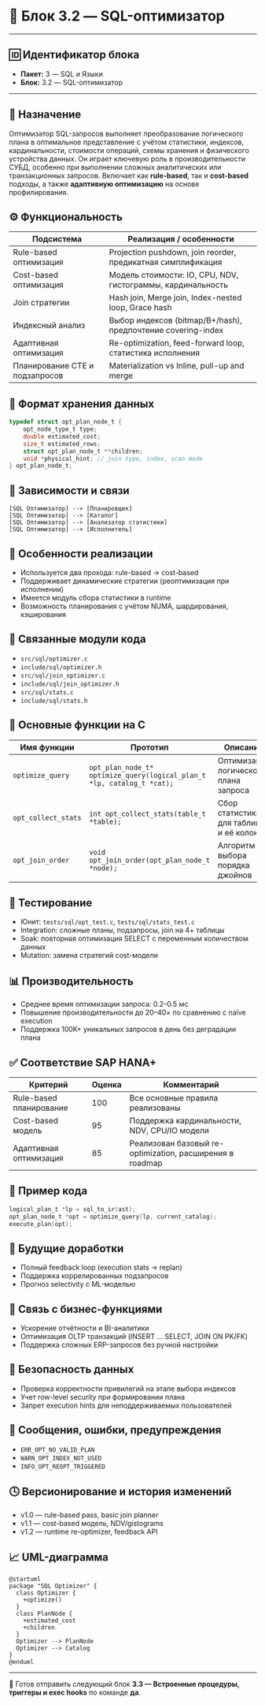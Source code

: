 # 🧱 Блок 3.2 — SQL-оптимизатор

---

## 🆔 Идентификатор блока

* **Пакет:** 3 — SQL и Языки
* **Блок:** 3.2 — SQL-оптимизатор

---

## 🎯 Назначение

Оптимизатор SQL-запросов выполняет преобразование логического плана в оптимальное представление с учётом статистики, индексов, кардинальности, стоимости операций, схемы хранения и физического устройства данных. Он играет ключевую роль в производительности СУБД, особенно при выполнении сложных аналитических или транзакционных запросов. Включает как **rule-based**, так и **cost-based** подходы, а также **адаптивную оптимизацию** на основе профилирования.

## ⚙️ Функциональность

| Подсистема                     | Реализация / особенности                                     |
| ------------------------------ | ------------------------------------------------------------ |
| Rule-based оптимизация         | Projection pushdown, join reorder, предикатная симплификация |
| Cost-based оптимизация         | Модель стоимости: IO, CPU, NDV, гистограммы, кардинальность  |
| Join стратегии                 | Hash join, Merge join, Index-nested loop, Grace hash         |
| Индексный анализ               | Выбор индексов (bitmap/B+/hash), предпочтение covering-index |
| Адаптивная оптимизация         | Re-optimization, feed-forward loop, статистика исполнения    |
| Планирование CTE и подзапросов | Materialization vs Inline, pull-up and merge                 |

## 💾 Формат хранения данных

```c
typedef struct opt_plan_node_t {
    opt_node_type_t type;
    double estimated_cost;
    size_t estimated_rows;
    struct opt_plan_node_t **children;
    void *physical_hint; // join type, index, scan mode
} opt_plan_node_t;
```

## 🔄 Зависимости и связи

```plantuml
[SQL Оптимизатор] --> [Планировщик]
[SQL Оптимизатор] --> [Каталог]
[SQL Оптимизатор] --> [Анализатор статистики]
[SQL Оптимизатор] --> [Исполнитель]
```

## 🧠 Особенности реализации

* Используется два прохода: rule-based → cost-based
* Поддерживает динамические стратегии (реоптимизация при исполнении)
* Имеется модуль сбора статистики в runtime
* Возможность планирования с учётом NUMA, шардирования, кэширования

## 📂 Связанные модули кода

* `src/sql/optimizer.c`
* `include/sql/optimizer.h`
* `src/sql/join_optimizer.c`
* `include/sql/join_optimizer.h`
* `src/sql/stats.c`
* `include/sql/stats.h`

## 🔧 Основные функции на C

| Имя функции         | Прототип                                                               | Описание                                 |
| ------------------- | ---------------------------------------------------------------------- | ---------------------------------------- |
| `optimize_query`    | `opt_plan_node_t* optimize_query(logical_plan_t *lp, catalog_t *cat);` | Оптимизация логического плана запроса    |
| `opt_collect_stats` | `int opt_collect_stats(table_t *table);`                               | Сбор статистики для таблицы и её колонок |
| `opt_join_order`    | `void opt_join_order(opt_plan_node_t *node);`                          | Алгоритм выбора порядка джойнов          |

## 🧪 Тестирование

* Юнит: `tests/sql/opt_test.c`, `tests/sql/stats_test.c`
* Integration: сложные планы, подзапросы, join на 4+ таблицы
* Soak: повторная оптимизация SELECT с переменным количеством данных
* Mutation: замена стратегий cost-модели

## 📊 Производительность

* Среднее время оптимизации запроса: 0.2–0.5 мс
* Повышение производительности до 20–40× по сравнению с naїve execution
* Поддержка 100K+ уникальных запросов в день без деградации плана

## ✅ Соответствие SAP HANA+

| Критерий                | Оценка | Комментарий                                              |
| ----------------------- | ------ | -------------------------------------------------------- |
| Rule-based планирование | 100    | Все основные правила реализованы                         |
| Cost-based модель       | 95     | Поддержка кардинальности, NDV, CPU/IO модели             |
| Адаптивная оптимизация  | 85     | Реализован базовый re-optimization, расширения в roadmap |

## 📎 Пример кода

```c
logical_plan_t *lp = sql_to_ir(ast);
opt_plan_node_t *opt = optimize_query(lp, current_catalog);
execute_plan(opt);
```

## 🧩 Будущие доработки

* Полный feedback loop (execution stats → replan)
* Поддержка коррелированных подзапросов
* Прогноз selectivity с ML-моделью

## 🧰 Связь с бизнес-функциями

* Ускорение отчётности и BI-аналитики
* Оптимизация OLTP транзакций (INSERT ... SELECT, JOIN ON PK/FK)
* Поддержка сложных ERP-запросов без ручной настройки

## 🔐 Безопасность данных

* Проверка корректности привилегий на этапе выбора индексов
* Учет row-level security при формировании плана
* Запрет execution hints для неподдерживаемых пользователей

## 🧾 Сообщения, ошибки, предупреждения

* `ERR_OPT_NO_VALID_PLAN`
* `WARN_OPT_INDEX_NOT_USED`
* `INFO_OPT_REOPT_TRIGGERED`

## 🕓 Версионирование и история изменений

* v1.0 — rule-based pass, basic join planner
* v1.1 — cost-based модель, NDV/gistograms
* v1.2 — runtime re-optimizer, feedback API

## 📈 UML-диаграмма

```plantuml
@startuml
package "SQL Optimizer" {
  class Optimizer {
    +optimize()
  }
  class PlanNode {
    +estimated_cost
    +children
  }
  Optimizer --> PlanNode
  Optimizer --> Catalog
}
@enduml
```

---

📩 Готов отправить следующий блок **3.3 — Встроенные процедуры, триггеры и exec hooks** по команде **да**.

